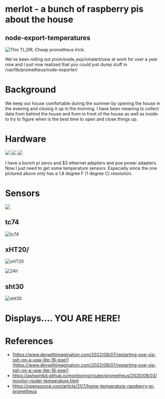 # merlot - a bunch of raspberry pis about the house

## node-export-temperatures

![This](docs/images/Metrics.png)
TL;DR; Cheap prometheus trick. 

We've been rolling out prom/node_exp/vmalert/usw at work for over a year now and I just now realized that you could just dump stuff in /var/lib/prometheus/node-exporter/

# Background

We keep our house comfortable during the summer by opening the house in the evening and closing it up in the morning. I have been meaning to collect data from behind the house and from in front of the house as well as inside to try to figure when is the best time to open and close things up. 

# Hardware

![](docs/images/tempsensor.jpeg)
![](docs/images/rogerDPS310.jpg)
![](docs/images/naughtybunnymcp9808.jpg)

I have a bunch pi zeros and $3 ethernet adapters and poe power adapters. Now I just need to get some temperature sensors. Especially since the one pictured above only has a 1.8 degree F (1 degree C) resolution.

# Sensors

![](docs/images/livingroom.jpeg)

## tc74

![tc74](docs/images/tc74.png)

## xHT20/

![xHT20](docs/images/dht20pins.png)

![24h](docs/images/24h.png)

## sht30

![sht30](docs/images/sht30.png)

# Displays.... YOU ARE HERE!

# References

- [https://www.devwithimagination.com/2022/08/07/restarting-poe-via-ssh-on-a-usw-lite-16-poe/](https://www.devwithimagination.com/2022/08/07/restarting-poe-via-ssh-on-a-usw-lite-16-poe/)
- https://ashwinikd.github.io/monitoring/router/prometheus/2020/08/03/monitor-router-temperature.html
- https://opensource.com/article/21/7/home-temperature-raspberry-pi-prometheus
